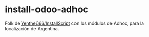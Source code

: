 # install-odoo-adhoc
Folk de [Yenthe666/InstallScript](https://github.com/Yenthe666/InstallScript/) con los módulos de Adhoc, para la localización de Argentina.

